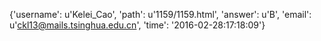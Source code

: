 {'username': u'Kelei_Cao', 'path': u'1159/1159.html', 'answer': u'B', 'email': u'ckl13@mails.tsinghua.edu.cn', 'time': '2016-02-28:17:18:09'}